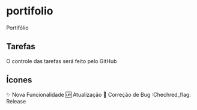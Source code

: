 # portifolio
Portifólio

## Tarefas 
O controle das tarefas será feito pelo GitHub

## Ícones

:sparkles: Nova Funcionalidade
:up: Atualização
:frog: Correção de Bug
:Chechred_flag: Release